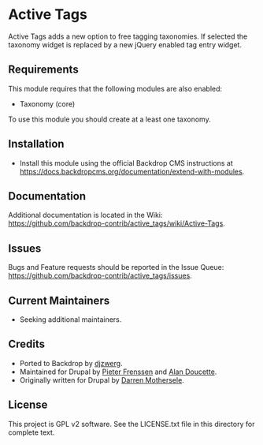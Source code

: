 Active Tags
===========

Active Tags adds a new option to free tagging taxonomies. If selected
the taxonomy widget is replaced by a new jQuery enabled tag entry widget.

Requirements
------------

This module requires that the following modules are also enabled:

 * Taxonomy (core)
 
To use this module you should create at a least one taxonomy.

Installation
------------

- Install this module using the official Backdrop CMS instructions at
  https://docs.backdropcms.org/documentation/extend-with-modules.

Documentation
-------------

Additional documentation is located in the Wiki:
https://github.com/backdrop-contrib/active_tags/wiki/Active-Tags.

Issues
------

Bugs and Feature requests should be reported in the Issue Queue:
https://github.com/backdrop-contrib/active_tags/issues.

Current Maintainers
-------------------

- Seeking additional maintainers.

Credits
-------

- Ported to Backdrop by [djzwerg](https://github.com/djzwerg).
- Maintained for Drupal by [Pieter Frenssen](https://www.drupal.org/u/pfrenssen) and [Alan Doucette](https://www.drupal.org/u/dragonwize).
- Originally written for Drupal by [Darren Mothersele](https://www.daz.is). 

License
-------

This project is GPL v2 software.
See the LICENSE.txt file in this directory for complete text.
